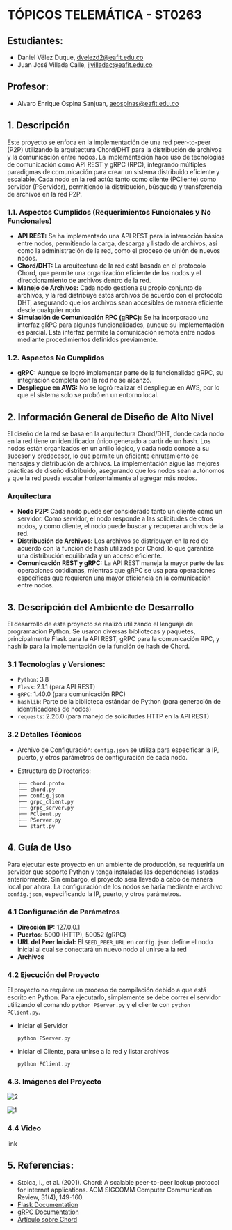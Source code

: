 # TÓPICOS TELEMÁTICA - ST0263

## Estudiantes: 
- Daniel Vélez Duque, dvelezd2@eafit.edu.co  
- Juan José Villada Calle, jjvilladac@eafit.edu.co

## Profesor: 
- Alvaro Enrique Ospina Sanjuan, aeospinas@eafit.edu.co

## 1. Descripción
Este proyecto se enfoca en la implementación de una red peer-to-peer (P2P) utilizando la arquitectura Chord/DHT para la distribución de archivos y la comunicación entre nodos. La implementación hace uso de tecnologías de comunicación como API REST y gRPC (RPC), integrando múltiples paradigmas de comunicación para crear un sistema distribuido eficiente y escalable. Cada nodo en la red actúa tanto como cliente (PCliente) como servidor (PServidor), permitiendo la distribución, búsqueda y transferencia de archivos en la red P2P.

### 1.1. Aspectos Cumplidos (Requerimientos Funcionales y No Funcionales)
- **API REST:** Se ha implementado una API REST para la interacción básica entre nodos, permitiendo la carga, descarga y listado de archivos, así como la administración de la red, como el proceso de unión de nuevos nodos.
- **Chord/DHT:** La arquitectura de la red está basada en el protocolo Chord, que permite una organización eficiente de los nodos y el direccionamiento de archivos dentro de la red.
- **Manejo de Archivos:** Cada nodo gestiona su propio conjunto de archivos, y la red distribuye estos archivos de acuerdo con el protocolo DHT, asegurando que los archivos sean accesibles de manera eficiente desde cualquier nodo.
- **Simulación de Comunicación RPC (gRPC):** Se ha incorporado una interfaz gRPC para algunas funcionalidades, aunque su implementación es parcial. Esta interfaz permite la comunicación remota entre nodos mediante procedimientos definidos previamente.

### 1.2. Aspectos No Cumplidos
- **gRPC:** Aunque se logró implementar parte de la funcionalidad gRPC, su integración completa con la red no se alcanzó.
- **Despliegue en AWS:** No se logró realizar el despliegue en AWS, por lo que el sistema solo se probó en un entorno local.

## 2.  Información General de Diseño de Alto Nivel
El diseño de la red se basa en la arquitectura Chord/DHT, donde cada nodo en la red tiene un identificador único generado a partir de un hash. Los nodos están organizados en un anillo lógico, y cada nodo conoce a su sucesor y predecesor, lo que permite un eficiente enrutamiento de mensajes y distribución de archivos. La implementación sigue las mejores prácticas de diseño distribuido, asegurando que los nodos sean autónomos y que la red pueda escalar horizontalmente al agregar más nodos.

### Arquitectura
- **Nodo P2P:** Cada nodo puede ser considerado tanto un cliente como un servidor. Como servidor, el nodo responde a las solicitudes de otros nodos, y como cliente, el nodo puede buscar y recuperar archivos de la red.
- **Distribución de Archivos:** Los archivos se distribuyen en la red de acuerdo con la función de hash utilizada por Chord, lo que garantiza una distribución equilibrada y un acceso eficiente.
- **Comunicación REST y gRPC:** La API REST maneja la mayor parte de las operaciones cotidianas, mientras que gRPC se usa para operaciones específicas que requieren una mayor eficiencia en la comunicación entre nodos.

## 3. Descripción del Ambiente de Desarrollo
El desarrollo de este proyecto se realizó utilizando el lenguaje de programación Python. Se usaron diversas bibliotecas y paquetes, principalmente Flask para la API REST, gRPC para la comunicación RPC, y hashlib para la implementación de la función de hash de Chord.

### 3.1 Tecnologías y Versiones:
- `Python`: 3.8
- `Flask`: 2.1.1 (para API REST)
- `gRPC`: 1.40.0 (para comunicación RPC)
- `hashlib`: Parte de la biblioteca estándar de Python (para generación de identificadores de nodos)
- `requests`: 2.26.0 (para manejo de solicitudes HTTP en la API REST)
 
### 3.2 Detalles Técnicos
- Archivo de Configuración: `config.json` se utiliza para especificar la IP, puerto, y otros parámetros de configuración de cada nodo.
- Estructura de Directorios:
  
  ```
  ├── chord.proto
  ├── chord.py
  ├── config.json
  ├── grpc_client.py
  ├── grpc_server.py
  ├── PClient.py
  ├── PServer.py
  └── start.py
  ```

## 4. Guía de Uso
Para ejecutar este proyecto en un ambiente de producción, se requeriría un servidor que soporte Python y tenga instaladas las dependencias listadas anteriormente. Sin embargo, el proyecto será llevado a cabo de manera local por ahora. La configuración de los nodos se haría mediante el archivo `config.json`, especificando la IP, puerto, y otros parámetros.

### 4.1 Configuración de Parámetros
- **Dirección IP:** 127.0.0.1
- **Puertos:** 5000 (HTTP), 50052 (gRPC)
- **URL del Peer Inicial:** El `SEED_PEER_URL` en `config.json` define el nodo inicial al cual se conectará un nuevo nodo al unirse a la red
- **Archivos**

### 4.2 Ejecución del Proyecto
El proyecto no requiere un proceso de compilación debido a que está escrito en Python. Para ejecutarlo, simplemente se debe correr el servidor utilizando el comando `python PServer.py` y el cliente con `python PClient.py`.

- Iniciar el Servidor
  ```
  python PServer.py
  ```
- Iniciar el Cliente, para unirse a la red y listar archivos
  ```
  python PClient.py
  ```

### 4.3. Imágenes del Proyecto
![2](https://github.com/user-attachments/assets/5a4a457a-a5a2-493e-98f3-5d78a65e38ba) 

![1](https://github.com/user-attachments/assets/dc4de873-8659-49f2-b196-e0c9a448e86d)

### 4.4 Video
link
 
## 5. Referencias:
- Stoica, I., et al. (2001). Chord: A scalable peer-to-peer lookup protocol for internet applications. ACM SIGCOMM Computer Communication Review, 31(4), 149-160.
- [Flask Documentation](https://flask.palletsprojects.com)
- [gRPC Documentation](https://grpc.io/docs/)
- [Artículo sobre Chord](https://pdos.csail.mit.edu/papers/chord:sigcomm01/chord_sigcomm.pdf)
